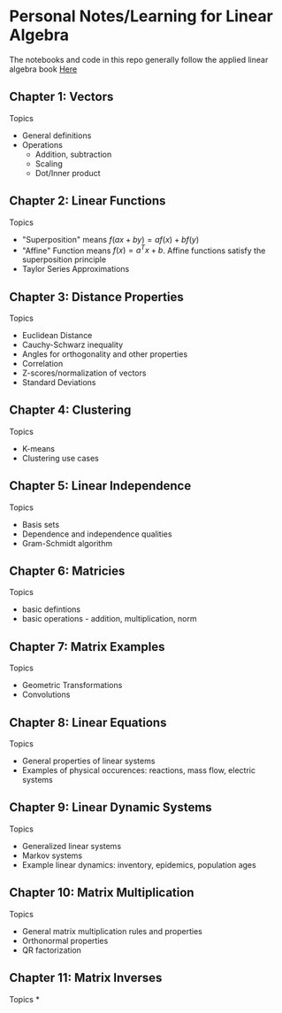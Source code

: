 # Personal Notes/Learning for Linear Algebra

The notebooks and code in this repo generally follow the applied linear algebra book [Here](http://vmls-book.stanford.edu/vmls.pdf)

## Chapter 1: Vectors

Topics
* General definitions
* Operations
  * Addition, subtraction
  * Scaling
  * Dot/Inner product

## Chapter 2: Linear Functions

Topics
* "Superposition" means $f(ax + by) = af(x) + bf(y)$
* "Affine" Function means $f(x) = a^{T}x + b$. Affine functions satisfy the superposition principle
* Taylor Series Approximations

## Chapter 3: Distance Properties

Topics
* Euclidean Distance
* Cauchy-Schwarz inequality
* Angles for orthogonality and other properties
* Correlation
* Z-scores/normalization of vectors
* Standard Deviations

## Chapter 4: Clustering

Topics
* K-means
* Clustering use cases

## Chapter 5: Linear Independence

Topics
* Basis sets
* Dependence and independence qualities
* Gram-Schmidt algorithm

## Chapter 6: Matricies

Topics
* basic defintions
* basic operations - addition, multiplication, norm

## Chapter 7: Matrix Examples

Topics
* Geometric Transformations
* Convolutions

## Chapter 8: Linear Equations

Topics
* General properties of linear systems
* Examples of physical occurences: reactions, mass flow, electric systems

## Chapter 9: Linear Dynamic Systems

Topics
* Generalized linear systems
* Markov systems
* Example linear dynamics: inventory, epidemics, population ages

## Chapter 10: Matrix Multiplication

Topics
* General matrix multiplication rules and properties
* Orthonormal properties
* QR factorization

## Chapter 11: Matrix Inverses

Topics
* 